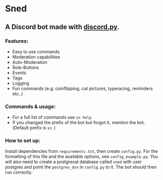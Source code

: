 # Sned

## A Discord bot made with [discord.py](https://github.com/Rapptz/discord.py).

### Features:
 - Easy to use commands
 - Moderation capabilities
 - Auto-Moderation
 - Role-Buttons
 - Events
 - Tags
 - Logging
 - Fun commands (e.g: coinflipping, cat pictures, typeracing, reminders etc..)

### Commands & usage:
 - For a full list of commands use `sn help`
 - If you changed the prefix of the bot but forgot it, mention the bot. (Default prefix is `sn `)

### How to set up:
Install dependencies from `requirements.txt`, then create `config.py`. For the formatting of this file and the available options, see `config_example.py`.
You will also need to create a postgresql database called `sned` with user postgres and point the `postgres_dsn` in `config.py` to it. The bot should then run correctly.
